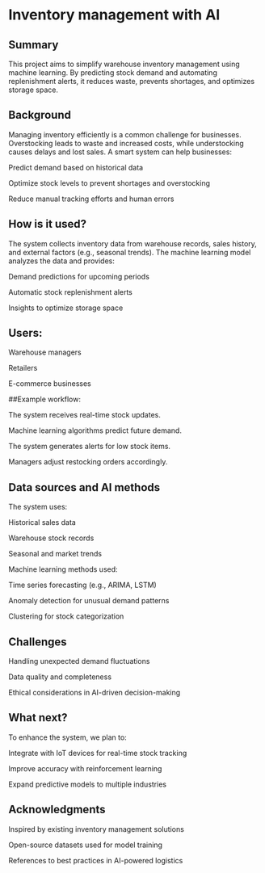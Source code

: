 # Inventory management with AI

## Summary

This project aims to simplify warehouse inventory management using machine learning. By predicting stock demand and automating replenishment alerts, it reduces waste, prevents shortages, and optimizes storage space.

## Background

Managing inventory efficiently is a common challenge for businesses. Overstocking leads to waste and increased costs, while understocking causes delays and lost sales. A smart system can help businesses:

Predict demand based on historical data

Optimize stock levels to prevent shortages and overstocking

Reduce manual tracking efforts and human errors

## How is it used?

The system collects inventory data from warehouse records, sales history, and external factors (e.g., seasonal trends). The machine learning model analyzes the data and provides:

Demand predictions for upcoming periods

Automatic stock replenishment alerts

Insights to optimize storage space

## Users:

Warehouse managers

Retailers

E-commerce businesses

##Example workflow:

The system receives real-time stock updates.

Machine learning algorithms predict future demand.

The system generates alerts for low stock items.

Managers adjust restocking orders accordingly.

## Data sources and AI methods

The system uses:

Historical sales data

Warehouse stock records

Seasonal and market trends

Machine learning methods used:

Time series forecasting (e.g., ARIMA, LSTM)

Anomaly detection for unusual demand patterns

Clustering for stock categorization

## Challenges

Handling unexpected demand fluctuations

Data quality and completeness

Ethical considerations in AI-driven decision-making

## What next?

To enhance the system, we plan to:

Integrate with IoT devices for real-time stock tracking

Improve accuracy with reinforcement learning

Expand predictive models to multiple industries

## Acknowledgments

Inspired by existing inventory management solutions

Open-source datasets used for model training

References to best practices in AI-powered logistics
